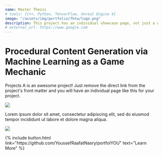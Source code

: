 ```yaml
---
name: Master Thesis
# tools: [C++, Python, TensorFlow, Unreal Engine 4]
image: "/assets/img/portfolio/fhtw/logo.png"
description: This project has an individual showcase page, not just a direct link to the project site or repo. Now you have more space to describe your awesome project!
# external_url: https://www.google.com
---
```


# Procedural Content Generation via Machine Learning as a Game Mechanic

Projects A is an awesome project! Just remove the direct link from the project's front matter and you will have an individual page like this for your project.

![](https://techcrunch.com/wp-content/uploads/2018/05/screen-shot-2018-05-01-at-11-30-23-am.png?w=1390&crop=1)

Lorem ipsum dolor sit amet, consectetur adipiscing elit, sed do eiusmod tempor incididunt ut labore et dolore magna aliqua.

![](https://techcrunch.com/wp-content/uploads/2018/05/screenshot-materialio.png)

<p class="text-center">
{% include button.html link="https://github.com/YoussefRaafatNasry/portfolYOU" text="Learn More" %}
</p>